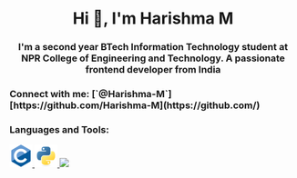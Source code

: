 <h1 align="center">Hi 👋, I'm Harishma M</h1>
<h3 align="center">I'm a second year BTech Information Technology student at NPR College of Engineering and Technology. A passionate frontend developer from India</h3>

<h3 align="left">Connect with me: [`@Harishma-M`][https://github.com/Harishma-M](https://github.com/)</h3>
<p align="left">
</p>

<h3 align="left">Languages and Tools:</h3>
<p align="left"> <a href="https://www.cprogramming.com/" target="_blank" rel="noreferrer"> <img src="https://raw.githubusercontent.com/devicons/devicon/master/icons/c/c-original.svg" alt="c" width="40" height="40"/> </a> <a href="https://www.python.org" target="_blank" rel="noreferrer"> <img src="https://raw.githubusercontent.com/devicons/devicon/master/icons/python/python-original.svg" alt="python" width="40" height="40"/> </a>
 <img src="https://img.shields.io/badge/-HTML-blue?style=for-the-badge&logo=HTML&logoColor=FFFFFF" height="30"></p>

